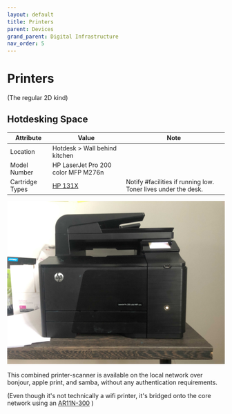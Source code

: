 ```yaml
---
layout: default
title: Printers
parent: Devices
grand_parent: Digital Infrastructure
nav_order: 5
---
```


# Printers

(The regular 2D kind)

## Hotdesking Space

| Attribute       | Value                                                        | Note                                                           |
| --------------- | ------------------------------------------------------------ | -------------------------------------------------------------- |
| Location        | Hotdesk > Wall behind kitchen                                |                                                                |
| Model Number    | HP LaserJet Pro 200 color MFP M276n                          |                                                                |
| Cartridge Types | [HP 131X](https://smile.amazon.co.uk/gp/product/B07CPHNJL9/) | Notify #facilities if running low. Toner lives under the desk. |

![img](img\hotdesk_printer.jpg)

This combined printer-scanner is available on the local network over bonjour, apple print, and samba, without any authentication requirements.

(Even though it's not technically a wifi printer, it's bridged onto the core network using an [AR11N-300](https://smile.amazon.co.uk/gp/product/B07TND8849/ref=ppx_yo_dt_b_search_asin_title?ie=UTF8&psc=1) )
